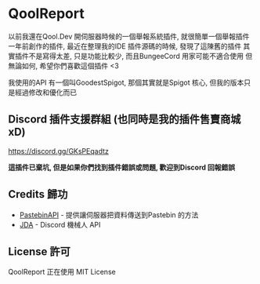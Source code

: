 # QoolReport
以前我還在Qool.Dev 開伺服器時候的一個舉報系統插件, 就很簡單一個舉報插件
一年前創作的插件, 最近在整理我的IDE 插件源碼的時候, 發現了這陳舊的插件
其實插件不是寫得太差, 只是功能比較少, 而且BungeeCord 用家可能不適合使用
但無論如何, 希望你們喜歡這個插件 <3

我使用的API 有一個叫GoodestSpigot, 那個其實就是Spigot 核心, 但我的版本只是經過修改和優化而已

## Discord 插件支援群組 (也同時是我的插件售賣商城 xD)
https://discord.gg/GKsPEqadtz

**這插件已棄坑, 但是如果你們找到插件錯誤或問題, 歡迎到Discord 回報錯誤**

## Credits 歸功
* [PastebinAPI](https://github.com/nrubin29/PastebinAPI) - 提供讓伺服器把資料傳送到Pastebin 的方法
* [JDA](https://github.com/DV8FromTheWorld/JDA) - Discord 機械人 API 

## License 許可
QoolReport 正在使用 MIT License
